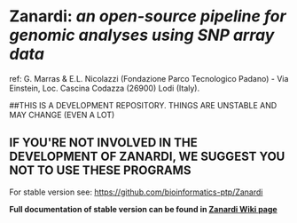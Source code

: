 Zanardi: _an open-source pipeline for genomic analyses using SNP array data_
=========
ref: G. Marras & E.L. Nicolazzi (Fondazione Parco Tecnologico Padano) - Via Einstein, Loc. Cascina Codazza (26900) Lodi (Italy).

##THIS IS A DEVELOPMENT REPOSITORY. THINGS ARE UNSTABLE AND MAY CHANGE (EVEN A LOT)
## IF YOU'RE NOT INVOLVED IN THE DEVELOPMENT OF ZANARDI, WE SUGGEST YOU NOT TO USE THESE PROGRAMS

For stable version see: https://github.com/bioinformatics-ptp/Zanardi

**Full documentation of stable version can be found in [Zanardi Wiki page](https://github.com/bioinformatics-ptp/Zanardi/wiki)**

